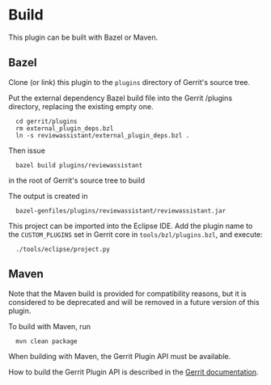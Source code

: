 Build
=====

This plugin can be built with Bazel or Maven.

Bazel
----

Clone (or link) this plugin to the `plugins` directory of Gerrit's source tree.

Put the external dependency Bazel build file into the Gerrit /plugins directory,
replacing the existing empty one.

```
  cd gerrit/plugins
  rm external_plugin_deps.bzl
  ln -s reviewassistant/external_plugin_deps.bzl .
```

Then issue

```
  bazel build plugins/reviewassistant
```

in the root of Gerrit's source tree to build

The output is created in

```
  bazel-genfiles/plugins/reviewassistant/reviewassistant.jar
```

This project can be imported into the Eclipse IDE.
Add the plugin name to the `CUSTOM_PLUGINS` set in
Gerrit core in `tools/bzl/plugins.bzl`, and execute:

```
  ./tools/eclipse/project.py
```

Maven
-----

Note that the Maven build is provided for compatibility reasons, but
it is considered to be deprecated and will be removed in a future
version of this plugin.

To build with Maven, run

```
  mvn clean package
```

When building with Maven, the Gerrit Plugin API must be available.

How to build the Gerrit Plugin API is described in the [Gerrit
documentation](../../../Documentation/dev-bazel.html#_extension_and_plugin_api_jar_files).
